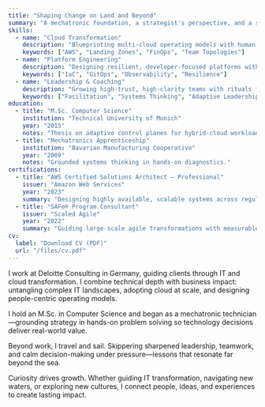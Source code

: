 ```yaml
---
title: "Shaping Change on Land and Beyond"
summary: "A mechatronic foundation, a strategist's perspective, and a skipper's calm—shaping technology and teams for lasting impact."
skills:
  - name: "Cloud Transformation"
    description: "Blueprinting multi-cloud operating models with human-centered change."
    keywords: ["AWS", "Landing Zones", "FinOps", "Team Topologies"]
  - name: "Platform Engineering"
    description: "Designing resilient, developer-focused platforms with service ownership guardrails."
    keywords: ["IaC", "GitOps", "Observability", "Resilience"]
  - name: "Leadership & Coaching"
    description: "Growing high-trust, high-clarity teams with rituals from cockpit and boardroom alike."
    keywords: ["Facilitation", "Systems Thinking", "Adaptive Leadership"]
education:
  - title: "M.Sc. Computer Science"
    institution: "Technical University of Munich"
    year: "2015"
    notes: "Thesis on adaptive control planes for hybrid-cloud workloads."
  - title: "Mechatronics Apprenticeship"
    institution: "Bavarian Manufacturing Cooperative"
    year: "2009"
    notes: "Grounded systems thinking in hands-on diagnostics."
certifications:
  - title: "AWS Certified Solutions Architect – Professional"
    issuer: "Amazon Web Services"
    year: "2023"
    summary: "Designing highly available, scalable systems across regulated environments."
  - title: "SAFe® Program Consultant"
    issuer: "Scaled Agile"
    year: "2022"
    summary: "Guiding large-scale agile transformations with measurable flow metrics."
cv:
  label: "Download CV (PDF)"
  url: "/files/cv.pdf"
---
```


I work at Deloitte Consulting in Germany, guiding clients through IT and cloud transformation. I combine technical depth with business impact: untangling complex IT landscapes, adopting cloud at scale, and designing people-centric operating models.

I hold an M.Sc. in Computer Science and began as a mechatronic technician—grounding strategy in hands-on problem solving so technology decisions deliver real-world value.

Beyond work, I travel and sail. Skippering sharpened leadership, teamwork, and calm decision-making under pressure—lessons that resonate far beyond the sea.

Curiosity drives growth. Whether guiding IT transformation, navigating new waters, or exploring new cultures, I connect people, ideas, and experiences to create lasting impact.
